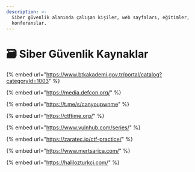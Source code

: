 ```yaml
---
description: >-
  Siber güvenlik alanında çalışan kişiler, web sayfaları, eğitimler,
  konferanslar.
---
```


# 🗃 Siber Güvenlik Kaynaklar

{% embed url="https://www.btkakademi.gov.tr/portal/catalog?categoryId=1003" %}

{% embed url="https://media.defcon.org/" %}

{% embed url="https://t.me/s/canyoupwnme" %}

{% embed url="https://ctftime.org/" %}

{% embed url="https://www.vulnhub.com/series/" %}

{% embed url="https://zaratec.io/ctf-practice/" %}

{% embed url="https://www.mertsarica.com/" %}

{% embed url="https://halilozturkci.com/" %}
